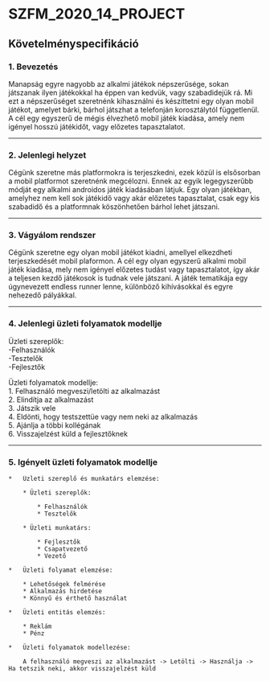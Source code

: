 # SZFM\_2020\_14\_PROJECT

## Követelményspecifikáció

### 1. Bevezetés

Manapság egyre nagyobb az alkalmi játékok népszerűsége, 
sokan játszanak ilyen játékokkal ha éppen van kedvük, 
vagy szabadidejük rá. Mi ezt a népszerűséget szeretnénk kihasználni 
és készíttetni egy olyan mobil játékot, amelyet bárki, 
bárhol játszhat a telefonján korosztálytól függetlenül.
A cél egy egyszerű de mégis élvezhető mobil játék kiadása, 
amely nem igényel hosszú játékidőt, vagy előzetes tapasztalatot.

---
### 2. Jelenlegi helyzet

Cégünk szeretne más platformokra is terjeszkedni,
ezek közül is elsősorban a mobil platformot szeretnénk megcélozni.
Ennek az egyik legegyszerűbb módját egy alkalmi androidos játék kiadásában látjuk. 
Egy olyan játékban, amelyhez nem kell sok játékidő vagy akár előzetes tapasztalat, 
csak egy kis szabadidő és a platformnak köszönhetően bárhol lehet játszani.

---
### 3. Vágyálom rendszer

Cégünk szeretne egy olyan mobil játékot kiadni, 
amellyel elkezdheti terjeszkedését mobil plaformon. 
A cél egy olyan egyszerű alkalmi mobil játék kiadása, 
mely nem igényel előzetes tudást vagy tapasztalatot, 
így akár a teljesen kezdő játékosok is tudnak vele játszani. 
A játék tematikája egy úgynevezett endless runner lenne, 
különböző kihívásokkal és egyre nehezedő pályákkal.

---
### 4. Jelenlegi üzleti folyamatok modellje
    
Üzleti szereplők:   
    -Felhasználók  
    -Tesztelők  
    -Fejlesztők  
        
Üzleti folyamatok modellje:   
    1. Felhasználó megveszi/letölti az alkalmazást  
    2. Elindítja az alkalmazást  
    3. Játszik vele  
    4. Eldönti, hogy testszettüe vagy nem neki az alkalmazás  
    5. Ajánlja a többi kollégának  
    6. Visszajelzést küld a fejlesztőknek  

---
### 5. Igényelt üzleti folyamatok modellje

 
	*	Üzleti szereplő és munkatárs elemzése:
	
		* Üzleti szereplők:
		
			* Felhasználók
			* Tesztelők
			
		* Üzleti munkatárs:
		
			* Fejlesztők
			* Csapatvezető
			* Vezető

	*	Üzleti folyamat elemzése:
	
		* Lehetőségek felmérése
		* Alkalmazás hirdetése
		* Könnyű és érthető használat
		
	*	Üzleti entitás elemzés:
	
		* Reklám
		* Pénz
	
	*	Üzleti folyamatok modellezése:
	
		A felhasználó megveszi az alkalmazást -> Letölti -> Használja -> Ha tetszik neki, akkor visszajelzést küld


